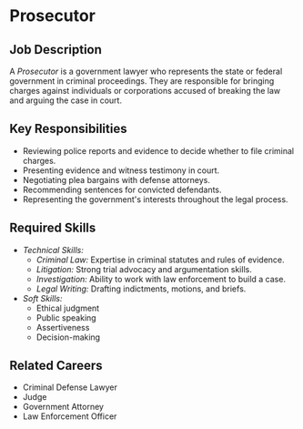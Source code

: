 # Prosecutor

## Job Description
A *Prosecutor* is a government lawyer who represents the state or federal government in criminal proceedings. They are responsible for bringing charges against individuals or corporations accused of breaking the law and arguing the case in court.

## Key Responsibilities
- Reviewing police reports and evidence to decide whether to file criminal charges.
- Presenting evidence and witness testimony in court.
- Negotiating plea bargains with defense attorneys.
- Recommending sentences for convicted defendants.
- Representing the government's interests throughout the legal process.

## Required Skills
- *Technical Skills:*
    - *Criminal Law:* Expertise in criminal statutes and rules of evidence.
    - *Litigation:* Strong trial advocacy and argumentation skills.
    - *Investigation:* Ability to work with law enforcement to build a case.
    - *Legal Writing:* Drafting indictments, motions, and briefs.
- *Soft Skills:*
    - Ethical judgment
    - Public speaking
    - Assertiveness
    - Decision-making

## Related Careers
- Criminal Defense Lawyer
- Judge
- Government Attorney
- Law Enforcement Officer